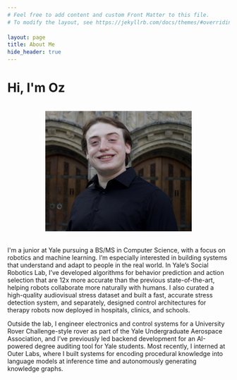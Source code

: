 ```yaml
---
# Feel free to add content and custom Front Matter to this file.
# To modify the layout, see https://jekyllrb.com/docs/themes/#overriding-theme-defaults

layout: page
title: About Me
hide_header: true
---
```

# Hi, I'm Oz

<!-- ![Headshot](assets/images/headshot.jpeg "Me!") -->
<br>
<div style="text-align: center;">
<img src="assets/images/headshot.jpeg" alt="Headshot" width="66%" title="Me!"/>
</div>
<br>

I'm a junior at Yale pursuing a BS/MS in Computer Science, with a focus on robotics and machine learning. I’m especially interested in building systems that understand and adapt to people in the real world. In Yale’s Social Robotics Lab, I’ve developed algorithms for behavior prediction and action selection that are 12x more accurate than the previous state-of-the-art, helping robots collaborate more naturally with humans. I also curated a high-quality audiovisual stress dataset and built a fast, accurate stress detection system, and separately, designed control architectures for therapy robots now deployed in hospitals, clinics, and schools.

Outside the lab, I engineer electronics and control systems for a University Rover Challenge-style rover as part of the Yale Undergraduate Aerospace Association, and I’ve previously led backend development for an AI-powered degree auditing tool for Yale students. Most recently, I interned at Outer Labs, where I built systems for encoding procedural knowledge into language models at inference time and autonomously generating knowledge graphs.



